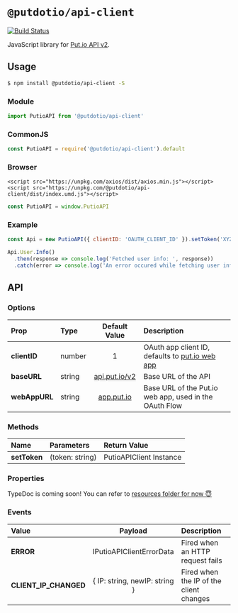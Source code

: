 # `@putdotio/api-client`

[![Build Status](https://travis-ci.org/putdotio/putio.js.svg?branch=master)](https://travis-ci.org/putdotio/putio.js)

JavaScript library for [Put.io API v2](https://api.put.io/v2).

## Usage
```bash
$ npm install @putdotio/api-client -S
```

### Module
```js
import PutioAPI from '@putdotio/api-client'
```

### CommonJS
```js
const PutioAPI = require('@putdotio/api-client').default
```

### Browser
```
<script src="https://unpkg.com/axios/dist/axios.min.js"></script>
<script src="https://unpkg.com/@putdotio/api-client/dist/index.umd.js"></script>
```
```js
const PutioAPI = window.PutioAPI
```

### Example
```js
const Api = new PutioAPI({ clientID: 'OAUTH_CLIENT_ID' }).setToken('XYZ')

Api.User.Info()
  .then(response => console.log('Fetched user info: ', response))
  .catch(error => console.log('An error occured while fetching user info: ', error))
```

## API

### Options
| Prop | Type | Default Value | Description |
| :---- |:-------------|:----:| :------- |
| **clientID** | number | 1 | OAuth app client ID, defaults to [put.io web app](app.put.io) |
| **baseURL** | string | [api.put.io/v2](https://api.put.io/v2) | Base URL of the API |
| **webAppURL** | string | [app.put.io](https://put.io) | Base URL of the Put.io web app, used in the OAuth Flow|

### Methods
| Name | Parameters | Return Value |
| :---- |:-------------|:-----|
| **setToken** | (token: string) | PutioAPIClient Instance |

### Properties
TypeDoc is coming soon! You can refer to [resources folder for now 😇](./src/resources)

### Events
| Value | Payload |  Description |
| :---- |:-------------:| :------- |
| **ERROR** | IPutioAPIClientErrorData | Fired when an HTTP request fails |
| **CLIENT_IP_CHANGED** | { IP: string, newIP: string }| Fired when the IP of the client changes |
